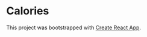 # Calories

This project was bootstrapped with [Create React App](https://github.com/facebook/create-react-app).
